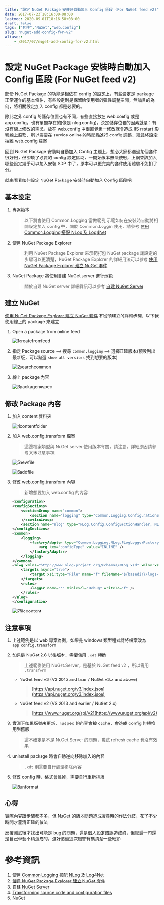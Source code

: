 ```yaml
---
title: "設定 NuGet Package 安裝時自動加入 Config 區段 (For NuGet feed v2)"
date: 2017-07-23T18:16:00+08:00
lastmod: 2020-09-01T18:16:58+08:00
draft: false
tags: ["套件","NuGet","web.config"]
slug: "nuget-add-config-for-v2"
aliases:
    - /2017/07/nuget-add-config-for-v2.html
---
```

# 設定 NuGet Package 安裝時自動加入 Config 區段 (For NuGet feed v2)
部份 NuGet Package 的功能是相依在 config 的設定上，有些設定是 package 正常運作的基本條件，有些設定則是保留給使用者的彈性調整空間，無論目的為何，將相關設定加入 config 都是必要的。

除此之外 config 的儲存位置也有不同，有些直接放在 web.config 或是 app.config，也有單獨存在的(像是 nlog.config)，決定儲存位置的因素就是：有沒有線上修改的需求。放在 web.config 中很直覺但一修改就會造成 IIS restart 影響線上服務，所以需要在 service online 的時間點進行 config 調整，建議將設定抽離 web.config 檔案

回到 NuGet Package 安裝時自動加入 Config 主題上，想必大家都遇過某個套件很好用，但卻缺了必要的 config 設定區段，一開始根本無法使用，上網查該加入哪些設定幾乎可以加入安裝 SOP 中了，原本可以更完美的套件使用體驗不免扣了分。

就來看看如何設定 NuGet Package 安裝時自動加入 Config 區段吧

## 基本設定

1.  專案範本

    > 以下將會使用 Common.Logging 當做範例,示範如何在安裝時自動將相關設定加入 config 中，關於 Common.Loggin 使用，請參考 [使用 Common.Logging 搭配 NLog 及 Log4Net](https://blog.yowko.com/2017/07/common-logging.html)

2.  使用 NuGet Package Explorer

    > 利用 NuGet Package Explorer 來示範打包 NuGet package 讓設定的步驟可以更清楚，NuGet Package Explorer 的詳細用法可以參考 [使用 NuGet Package Explorer 建立 NuGet 套件](https://blog.yowko.com/2017/07/nuget-package-explorer.html)

3.  NuGet Package 將使用自建 NuGet server 進行示範

    > 關於自建 NuGet server 詳細資訊可以參考 [自建 NuGet Server](https://blog.yowko.com/2017/07/self-host-nuget-server.html)

## 建立 NuGet

[使用 NuGet Package Explorer 建立 NuGet 套件](https://blog.yowko.com/2017/07/nuget-package-explorer.html) 有從頭建立的詳細步驟，以下我使用線上的 package 來建立

1.  Open a package from online feed

    ![1createfromfeed](https://user-images.githubusercontent.com/3851540/28498520-d99438c0-6fd1-11e7-8495-06393d8be8fd.png)

2.  指定 Package source --> 搜尋 `common.logging` --> 選擇正確版本(預設列出最新版，可以點選 `show all versions` 找到想要的版本)

    ![2searchcommon](https://user-images.githubusercontent.com/3851540/28498518-d99277a6-6fd1-11e7-8246-606a35b1c629.png)

3.  線上 package 內容

    ![3packagenuspec](https://user-images.githubusercontent.com/3851540/28498519-d992e358-6fd1-11e7-8596-2ef0a3e1d566.png)

## 修改 Package 內容

1.  加入 content 資料夾

    ![4contentfolder](https://user-images.githubusercontent.com/3851540/28498521-d9bb10f8-6fd1-11e7-95b2-99421b9e5104.png)

2.  加入 web.config.transform 檔案

    > 這邊檔案類型與 NuGet server 使用版本有關，請注意，詳細原因請參考文末注意事項

    ![5newfile](https://user-images.githubusercontent.com/3851540/28498522-d9c98200-6fd1-11e7-98d7-ac3479c86e51.png)

    ![6addfile](https://user-images.githubusercontent.com/3851540/28498523-d9cb0a6c-6fd1-11e7-8f8f-fb99dc083940.png)

3.  修改 web.config.transform 內容

    > 新增想要加入 web.config 的內容

    ```xml
    <configuration>
    <configSections>
        <sectionGroup name="common">
            <section name="logging" type="Common.Logging.ConfigurationSectionHandler, Common.Logging"/>
        </sectionGroup>
        <section name="nlog" type="NLog.Config.ConfigSectionHandler, NLog"/>
    </configSections>
    <common>
        <logging>
            <factoryAdapter type="Common.Logging.NLog.NLogLoggerFactoryAdapter, Common.Logging.NLog41">
                <arg key="configType" value="INLINE" />
            </factoryAdapter>
        </logging>
    </common>
    <nlog xmlns="http://www.nlog-project.org/schemas/NLog.xsd" xmlns:xsi="http://www.w3.org/2001/XMLSchema-instance" xsi:schemaLocation="http://www.nlog-project.org/schemas/NLog.xsd NLog.xsd" autoReload="true" throwExceptions="false" internalLogLevel="Off" internalLogFile="c:\temp\nlog-internal.log">
        <targets async="true">
            <target xsi:type="File" name="f" fileName="${basedir}/logs-inline/${shortdate}.log" layout="${longdate} ${uppercase:${level}} ${message}" />
        </targets>
        <rules>
            <logger name="*" minlevel="Debug" writeTo="f" />
        </rules>
    </nlog>
    </configuration>
    ```

    ![7filecontent](https://user-images.githubusercontent.com/3851540/28498524-d9cb0f30-6fd1-11e7-96c2-b40ab3bbaee9.png)

## 注意事項

1.  上述範例是以 web 專案為例，如果是 windows 類型程式請將檔案改為 `app.config.transform`
2.  如果是 NuGet 2.6 以後版本，需要使用 `.xdt` 轉換

    > 上述範例使用 NuGet.Server，是基於 NuGet feed v2 ，所以需用 `.transform`

    *   NuGet feed v3 (VS 2015 and later / NuGet v3.x and above)

        > [https://api.nuget.org/v3/index.json](https://api.nuget.org/v3/index.json)

    *   NuGet feed v2 (VS 2013 and earlier / NuGet 2.x)

        > [https://www.nuget.org/api/v2](https://www.nuget.org/api/v2)

3.  實測下如果版號未更新，nuspec 的內容會被 cache，會造成 config 的轉換用到舊版

    > 這不確定是不是 NuGet.Server 的問題，嘗試 refresh cache 也沒有效果

4.  uninstall package 時會自動逆向移除加入的內容

    > `.xdt` 則需要自行處理移除內容

5.  修改 config 時，格式會亂掉，需要自行重新排版

    ![8unformat](https://user-images.githubusercontent.com/3851540/28498525-d9dc7a86-6fd1-11e7-9369-569287db7c68.png)

## 心得

實際內容跟步驟都不多，但 NuGet 的版本問題造成搜尋時的作法分歧，花了不少時間才釐清正確的做法

反覆測試後才找出可能是 bug 的問題，還是個人設定錯誤造成的，但總歸一句還是自己學藝不精造成的，還好透過這次機會有搞清楚一些細節

# 參考資訊

1.  [使用 Common.Logging 搭配 NLog 及 Log4Net](https://blog.yowko.com/2017/07/common-logging.html)
2.  [使用 NuGet Package Explorer 建立 NuGet 套件](https://blog.yowko.com/2017/07/nuget-package-explorer.html)
3.  [自建 NuGet Server](https://blog.yowko.com/2017/07/self-host-nuget-server.html)
4.  [Transforming source code and configuration files](https://docs.microsoft.com/en-us/nuget/create-packages/source-and-config-file-transformations?WT.mc_id=DOP-MVP-5002594)
5.  [NuGet](https://www.nuget.org/)
